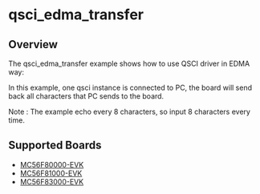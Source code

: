 # qsci_edma_transfer

## Overview
The qsci_edma_transfer example shows how to use QSCI driver in EDMA way:

In this example, one qsci instance is connected to PC,
the board will send back all characters that PC sends to the board.

Note : The example echo every 8 characters, so input 8 characters every time.

## Supported Boards
- [MC56F80000-EVK](../../../_boards/mc56f80000evk/driver_examples/qsci/edma_transfer/example_board_readme.md)
- [MC56F81000-EVK](../../../_boards/mc56f81000evk/driver_examples/qsci/edma_transfer/example_board_readme.md)
- [MC56F83000-EVK](../../../_boards/mc56f83000evk/driver_examples/qsci/edma_transfer/example_board_readme.md)

